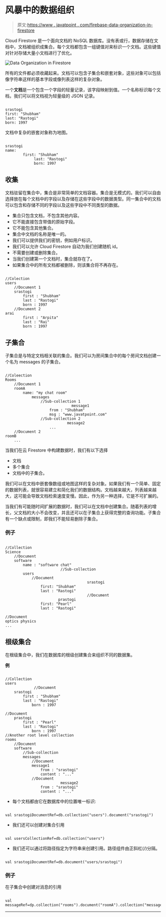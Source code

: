 # 风暴中的数据组织

> 原文:[https://www . javatpoint . com/firebase-data-organization-in-firestore](https://www.javatpoint.com/firebase-data-organization-in-firestore)

Cloud Firestore 是一个面向文档的 NoSQL 数据库。没有表或行，数据存储在文档中，文档被组织成集合。每个文档都包含一组键值对来标识一个文档。这些键值对针对存储大量小文档进行了优化。

![Data Organization in Firestore](../Images/230d2f18e6b6e4bd344ca43ceb88fe61.png)

所有的文件都必须收藏起来。文档可以包含子集合和嵌套对象，这些对象可以包括像字符串这样的基本字段或像列表这样的复杂对象。

一个**文档**是一个包含一个字段的轻量记录，该字段映射到值。一个名称标识每个文档，我们可以将文档视为轻量级的 JSON 记录。

```

srastogi
first: "Shubham"
last: "Rastogi"
born: 1997 

```

文档中复杂的嵌套对象称为地图。

```

srastogi
name: 
		first: "Shubham"
             last: "Rastogi"
             born: 1997

```

## 收集

文档驻留在集合中，集合是非常简单的文档容器。集合是无模式的。我们可以自由选择放在每个文档中的字段以及存储在这些字段中的数据类型。同一集合中的文档可以包含和存储不同的字段以及这些字段中不同类型的数据。

*   集合只包含文档，不包含其他内容。
*   它不能直接包含带值的原始字段。
*   它不能包含其他集合。
*   集合中文档的名称是唯一的。
*   我们可以提供我们的密钥，例如用户标识。
*   我们可以允许 Cloud Firestore 自动为我们创建随机 id。
*   不需要创建或删除集合。
*   当我们创建第一个文档时，集合就存在了。
*   如果集合中的所有文档都被删除，则该集合将不再存在。

```

//Colection
users
	//Document 1
	srastogi
		first : "Shubham"
		last : "Rastogi"
		born : 1997
	//Document 2
arai
		first : "Arpita"
		last : "Rai"
		born : 1997

```

## 子集合

子集合是与特定文档相关联的集合。我们可以为房间集合中的每个房间文档创建一个名为 messages 的子集合。

```

//Coleection
Rooms
	//Document 1
	roomA
		name: "my chat room"
			messages
				//Sub-collection 1
                       		  message1
					from : "Shubham"
					msg : "www.javatpoint.com"
				//Sub-collection 2
                         	message2
					...
	//Document 2
roomB
	...

```

当我们在云 Firestore 中构建数据时，我们有以下选择

*   文档
*   多个集合
*   文档中的子集合。

我们可以在文档中嵌套像数组或地图这样的复杂对象。如果我们有一个简单、固定的数据列表，就很容易建立和简化我们的数据结构。文档越来越大，列表越来越大，这可能会导致文档检索速度变慢。因此，作为另一种选择，它是不可扩展的。

当我们有可能随时间扩展的数据时，我们可以在文档中创建集合。随着列表的增长，父文档的大小不会改变，并且还可以在子集合上获得完整的查询功能。子集合有一个缺点或限制，即我们不能轻易删除子集合。

### 例子

```

//Collection
Science
	//Document
	software
		name : "software chat"
                         //Sub-collection
		users
			//Document 
                                     srastogi
				first: "Shubham"
				last : "Rastogi"
                                     //Document 
                        prastogi
				first: "Pearl"
				last : "Rastogi"

//Document
optics physics
...

```

## 根级集合

在根级集合中，我们在数据库的根级创建集合来组织不同的数据集。

**例**

```

//Collection
users
             //Document 
	srastogi
		first : "Shubham"
		last : "Rastogi"
            born : 1997

//Document
	prastogi
		first : "Pearl"
		last : "Rastogi"
            born : 1997
//Another root level collection 
rooms
	//Document
	software
		//Sub-collection
		messages
			//Document
			message1
				from : "srastogi"
				content : "..."
			//Document
                         message2
				from : "srastogi"
				content : "..."

```

*   每个文档都由它在数据库中的位置唯一标识:

```

val srastogiDocumentRef=db.collection("users").document("srastogi")

```

*   我们还可以创建对集合引用

```

val usersCollectionRef=db.collection("users")

```

*   我们还可以通过将路径指定为字符串来创建引用。路径组件由正斜杠(/)分隔。

```

val srastogiDocumentRef=db.document("users/srastogi") 

```

### 例子

在子集合中创建对消息的引用

```

val messageRef=dp.collection("rooms").document("roomA").collection("messages").document("message1")

```

* * *